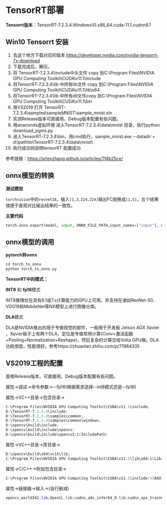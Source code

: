 # TensorRT部署

**Tensorrt版本**：TensorRT-7.2.3.4.Windows10.x86_64.cuda-11.1.cudnn8.1

## Win10 Tensorrt  安装

<!--配置前保证CUDA11.1、cudnn8.1、opencv3.x安装成功并配置好环境变量-->

1. 去这个地方下载对应的版本 https://developer.nvidia.com/nvidia-tensorrt-7x-download
2. 下载完成后，解压。
3. 将 TensorRT-7.2.3.4\include中头文件 copy 到C:\Program Files\NVIDIA GPU Computing Toolkit\CUDA\v11.1\include
4. 将TensorRT-7.2.3.4\lib 中所有lib文件 copy 到C:\Program Files\NVIDIA GPU Computing Toolkit\CUDA\v11.1\lib\x64
5. 将TensorRT-7.2.3.4\lib 中所有dll文件copy 到C:\Program Files\NVIDIA GPU Computing Toolkit\CUDA\v11.1\bin
6. 用VS2019 打开 TensorRT-7.2.3.4\samples\sampleMNIST\sample_mnist.sln
7. 实测Release版本可直接用，Debug版本配置有些问题。
8. 用anaconda虚拟环境 进入TensorRT-7.2.3.4\data\mnist 目录，执行python download_pgms.py
9. 进入TensorRT-7.2.3.4\bin，用cmd执行，sample_mnist.exe --datadir = d:\path\to\TensorRT-7.2.3.4\data\mnist\
10. 执行成功则说明tensorRT 配置成功 

参考链接：https://arleyzhang.github.io/articles/7f4b25ce/

## onnx模型的转换

**测试模型** 

`torchvision`中的`resnet18`，输入`[1,3,224,224]`输出FC层换成`[1,5]`，五个结果值便于直观对比输出结果的一致性。

**主要代码** 

```python
torch.onnx.export(model, input, ONNX_FILE_PATH,input_names=["input"], output_names=["output"], export_params=True)
```

## onnx模型的调用

**pytorch转onnx**

```powershell
cd torch_to_onnx
python torch_to_onnx.py
```

**TensorRT中的模式：**

**INT8** 和 **fp16**模式

INT8推理仅在具有6.1或7.x计算能力的GPU上可用，并支持在诸如ResNet-50、VGG19和MobileNet等NX模型上进行图像分类。 

**DLA**模式 

DLA是NVIDIA推出的用于专做视觉的部件，一般用于开发板 Jetson AGX Xavier ，Xavier板子上有两个DLA，定位是专做常用计算(Conv+激活函数+Pooling+Normalization+Reshape)，然后复杂的计算交给Volta GPU做。DLA功耗很低，性能很好。参考https://zhuanlan.zhihu.com/p/71984335

## VS2019工程的配置

首推Release版本，可直接用，Debug版本配置有些问题。

属性->调试->命令参数->--fp16(根据需求选择--int8模式还是--fp16)

属性->VC++目录->包含目录->

```powershell
C:\Program Files\NVIDIA GPU Computing Toolkit\CUDA\v11.1\include;
D:\TensorRT-7.2.3.4\include;
D:\TensorRT-7.2.3.4\samples\common;
D:\TensorRT-7.2.3.4\samples\common\windows;
D:\opencv\build\include;
D:\opencv\build\include\opencv;
D:\opencv\build\include\opencv2;$(IncludePath)
```

属性->VC++目录->库目录->

```powershell
D:\opencv\build\x64\vc15\lib;
C:\Program Files\NVIDIA GPU Computing Toolkit\CUDA\v11.1\lib\x64;$(LibraryPath)
```

属性->C/C++->附加包含目录->

```powershell
C:\Program Files\NVIDIA GPU Computing Toolkit\CUDA\v11.1\include;%(AdditionalIncludeDirectories)
```

属性->链接器->输入->(自行删减)

```powershell
opencv_world342.lib;OpenCL.lib;cudnn_adv_infer64_8.lib;cudnn_ops_train64_8.lib;nppicc.lib;nvinfer.lib;cublas.lib;cudnn_adv_train.lib;cufft.lib;nppidei.lib;nvinfer_plugin.lib;cublasLt.lib;cudnn_adv_train64_8.lib;cufftw.lib;nppif.lib;nvjpeg.lib;cuda.lib;cudnn_cnn_infer.lib;curand.lib;nppig.lib;nvml.lib;cudadevrt.lib;cudnn_cnn_infer64_8.lib;cusolver.lib;nppim.lib;nvonnxparser.lib;cudart.lib;cudnn_cnn_train.lib;cusolverMg.lib;nppist.lib;nvparsers.lib;cudart_static.lib;cudnn_cnn_train64_8.lib;cusparse.lib;nppisu.lib;nvptxcompiler_static.lib;cudnn.lib;cudnn_ops_infer.lib;myelin64_1.lib;nppitc.lib;nvrtc.lib;cudnn64_8.lib;cudnn_ops_infer64_8.lib;nppc.lib;npps.lib;cudnn_adv_infer.lib;cudnn_ops_train.lib;nppial.lib;nvblas.lib;%(AdditionalDependencies)
```
